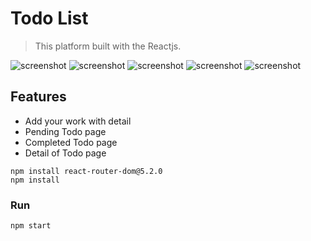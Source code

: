 # Todo List

> This platform built with the Reactjs.

![screenshot](C:\Users\Amit\Downloads\todoR-main\todoR-main\public\photos\Home.png)
![screenshot](C:\Users\Amit\Downloads\todoR-main\todoR-main\public\photos\addNew.png)
![screenshot](C:\Users\Amit\Downloads\todoR-main\todoR-main\public\photos\Pending.png)
![screenshot](C:\Users\Amit\Downloads\todoR-main\todoR-main\public\photos\Completed.png)
![screenshot](C:\Users\Amit\Downloads\todoR-main\todoR-main\public\photos\detailTodo.png)

## Features

- Add your work with detail
- Pending Todo page
- Completed Todo page
- Detail of Todo page

```
npm install react-router-dom@5.2.0
npm install

```

### Run

```
npm start
```
